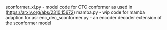 sconformer_xl.py - model code for CTC conformer as used in (https://arxiv.org/abs/2310.15672)
mamba.py - wip code for mamba adaption for asr
enc_dec_sconformer.py - an encoder decoder extension of the sconformer model

